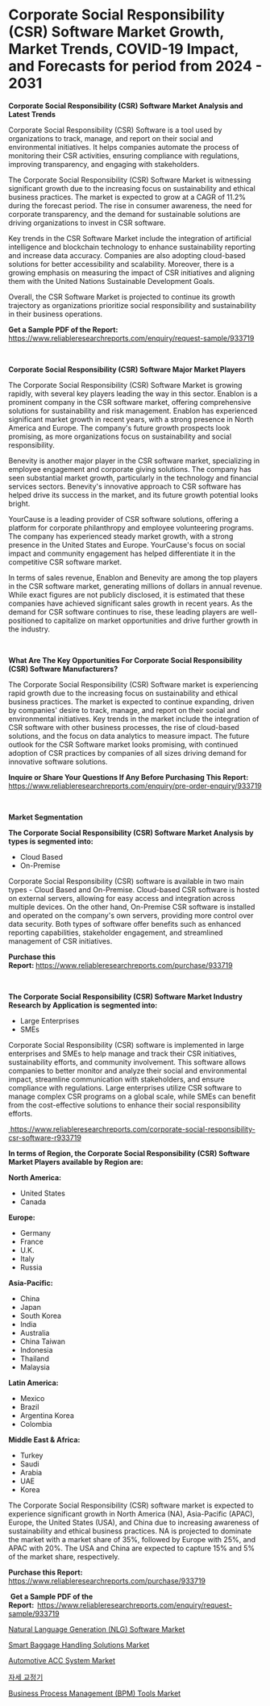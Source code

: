 <p><h1>Corporate Social Responsibility (CSR) Software Market Growth, Market Trends, COVID-19 Impact, and Forecasts for period from 2024 - 2031</h1></p><p><strong>Corporate Social Responsibility (CSR) Software Market Analysis and Latest Trends</strong></p>
<p><p>Corporate Social Responsibility (CSR) Software is a tool used by organizations to track, manage, and report on their social and environmental initiatives. It helps companies automate the process of monitoring their CSR activities, ensuring compliance with regulations, improving transparency, and engaging with stakeholders.</p><p>The Corporate Social Responsibility (CSR) Software Market is witnessing significant growth due to the increasing focus on sustainability and ethical business practices. The market is expected to grow at a CAGR of 11.2% during the forecast period. The rise in consumer awareness, the need for corporate transparency, and the demand for sustainable solutions are driving organizations to invest in CSR software.</p><p>Key trends in the CSR Software Market include the integration of artificial intelligence and blockchain technology to enhance sustainability reporting and increase data accuracy. Companies are also adopting cloud-based solutions for better accessibility and scalability. Moreover, there is a growing emphasis on measuring the impact of CSR initiatives and aligning them with the United Nations Sustainable Development Goals.</p><p>Overall, the CSR Software Market is projected to continue its growth trajectory as organizations prioritize social responsibility and sustainability in their business operations.</p></p>
<p><strong>Get a Sample PDF of the Report:&nbsp;</strong> <a href="https://www.reliableresearchreports.com/enquiry/request-sample/933719">https://www.reliableresearchreports.com/enquiry/request-sample/933719</a></p>
<p>&nbsp;</p>
<p><strong>Corporate Social Responsibility (CSR) Software Major Market Players</strong></p>
<p><p>The Corporate Social Responsibility (CSR) Software Market is growing rapidly, with several key players leading the way in this sector. Enablon is a prominent company in the CSR software market, offering comprehensive solutions for sustainability and risk management. Enablon has experienced significant market growth in recent years, with a strong presence in North America and Europe. The company's future growth prospects look promising, as more organizations focus on sustainability and social responsibility.</p><p>Benevity is another major player in the CSR software market, specializing in employee engagement and corporate giving solutions. The company has seen substantial market growth, particularly in the technology and financial services sectors. Benevity's innovative approach to CSR software has helped drive its success in the market, and its future growth potential looks bright.</p><p>YourCause is a leading provider of CSR software solutions, offering a platform for corporate philanthropy and employee volunteering programs. The company has experienced steady market growth, with a strong presence in the United States and Europe. YourCause's focus on social impact and community engagement has helped differentiate it in the competitive CSR software market.</p><p>In terms of sales revenue, Enablon and Benevity are among the top players in the CSR software market, generating millions of dollars in annual revenue. While exact figures are not publicly disclosed, it is estimated that these companies have achieved significant sales growth in recent years. As the demand for CSR software continues to rise, these leading players are well-positioned to capitalize on market opportunities and drive further growth in the industry.</p></p>
<p>&nbsp;</p>
<p><strong>What Are The Key Opportunities For Corporate Social Responsibility (CSR) Software Manufacturers?</strong></p>
<p><p>The Corporate Social Responsibility (CSR) Software market is experiencing rapid growth due to the increasing focus on sustainability and ethical business practices. The market is expected to continue expanding, driven by companies' desire to track, manage, and report on their social and environmental initiatives. Key trends in the market include the integration of CSR software with other business processes, the rise of cloud-based solutions, and the focus on data analytics to measure impact. The future outlook for the CSR Software market looks promising, with continued adoption of CSR practices by companies of all sizes driving demand for innovative software solutions.</p></p>
<p><strong>Inquire or Share Your Questions If Any Before Purchasing This Report:</strong> <a href="https://www.reliableresearchreports.com/enquiry/pre-order-enquiry/933719">https://www.reliableresearchreports.com/enquiry/pre-order-enquiry/933719</a></p>
<p>&nbsp;</p>
<p><strong>Market Segmentation</strong></p>
<p><strong>The Corporate Social Responsibility (CSR) Software Market Analysis by types is segmented into:</strong></p>
<p><ul><li>Cloud Based</li><li>On-Premise</li></ul></p>
<p><p>Corporate Social Responsibility (CSR) software is available in two main types - Cloud Based and On-Premise. Cloud-based CSR software is hosted on external servers, allowing for easy access and integration across multiple devices. On the other hand, On-Premise CSR software is installed and operated on the company's own servers, providing more control over data security. Both types of software offer benefits such as enhanced reporting capabilities, stakeholder engagement, and streamlined management of CSR initiatives.</p></p>
<p><strong>Purchase this Report:&nbsp;</strong><a href="https://www.reliableresearchreports.com/purchase/933719">https://www.reliableresearchreports.com/purchase/933719</a></p>
<p>&nbsp;</p>
<p><strong>The Corporate Social Responsibility (CSR) Software Market Industry Research by Application is segmented into:</strong></p>
<p><ul><li>Large Enterprises</li><li>SMEs</li></ul></p>
<p><p>Corporate Social Responsibility (CSR) software is implemented in large enterprises and SMEs to help manage and track their CSR initiatives, sustainability efforts, and community involvement. This software allows companies to better monitor and analyze their social and environmental impact, streamline communication with stakeholders, and ensure compliance with regulations. Large enterprises utilize CSR software to manage complex CSR programs on a global scale, while SMEs can benefit from the cost-effective solutions to enhance their social responsibility efforts.</p></p>
<p><a href="https://www.reliableresearchreports.com/corporate-social-responsibility-csr-software-r933719">&nbsp;https://www.reliableresearchreports.com/corporate-social-responsibility-csr-software-r933719</a></p>
<p><strong>In terms of Region, the Corporate Social Responsibility (CSR) Software Market Players available by Region are:</strong></p>
<p>
    <p> <strong> North America: </strong>
        <ul>
            <li>United States</li>
            <li>Canada</li>
        </ul>
        </p> 
    <p> <strong> Europe: </strong>
        <ul>
            <li>Germany</li>
            <li>France</li>
            <li>U.K.</li>
            <li>Italy</li>
            <li>Russia</li>
        </ul>
        </p> 
    <p> <strong> Asia-Pacific: </strong>
        <ul>
            <li>China</li>
            <li>Japan</li>
            <li>South Korea</li>
            <li>India</li>
            <li>Australia</li>
            <li>China Taiwan</li>
            <li>Indonesia</li>
            <li>Thailand</li>
            <li>Malaysia</li>
        </ul>
        </p> 
    <p> <strong> Latin America: </strong>
        <ul>
            <li>Mexico</li>
            <li>Brazil</li>
            <li>Argentina Korea</li>
            <li>Colombia</li>
        </ul>
        </p> 
    <p> <strong> Middle East & Africa: </strong>
        <ul>
            <li>Turkey</li>
            <li>Saudi</li>
            <li>Arabia</li>
            <li>UAE</li>
            <li>Korea</li>
        </ul>
    </p>
    </p>
<p><p>The Corporate Social Responsibility (CSR) software market is expected to experience significant growth in North America (NA), Asia-Pacific (APAC), Europe, the United States (USA), and China due to increasing awareness of sustainability and ethical business practices. NA is projected to dominate the market with a market share of 35%, followed by Europe with 25%, and APAC with 20%. The USA and China are expected to capture 15% and 5% of the market share, respectively.</p></p>
<p><strong>Purchase this Report: </strong><a href="https://www.reliableresearchreports.com/purchase/933719">https://www.reliableresearchreports.com/purchase/933719</a></p>
<p>&nbsp;<strong>Get a Sample PDF of the Report:&nbsp;&nbsp;</strong><a href="https://www.reliableresearchreports.com/enquiry/request-sample/933719">https://www.reliableresearchreports.com/enquiry/request-sample/933719</a></p>
<p><strong></strong></p>
<p><p><a href="https://github.com/lorenzaSchmeler/Market-Research-Report-List-1/blob/main/natural-language-generation-nlg-software-market.md">Natural Language Generation (NLG) Software Market</a></p><p><a href="https://www.linkedin.com/pulse/smart-baggage-handling-solutions-market-provides-comprehensive-tldpf">Smart Baggage Handling Solutions Market</a></p><p><a href="https://www.linkedin.com/pulse/insights-automotive-acc-system-market-size-analysing-share-0q6qf">Automotive ACC System Market</a></p><p><a href="https://github.com/vskv4779xr1/Market-Research-Report-List-2/blob/main/191845760116.md">자세 교정기</a></p><p><a href="https://github.com/AdrianaPaucek2023/Market-Research-Report-List-1/blob/main/business-process-management-bpm-tools-market.md">Business Process Management (BPM) Tools Market</a></p></p>